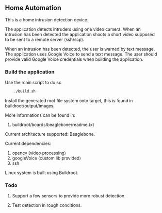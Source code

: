 ## Home Automation

This is a home intrusion detection device.

The application detects intruders using one
video camera. When an intrusion has been
detected the application shoots a short
video supposed to be sent to a remote server (ssh/scp).

When an intrusion has been detected, the user
is warned by text message.
The application uses Google Voice to send a text message.
The user should provide valid Google Voice credentials
when building the application.


### Build the application

Use the main script to do so:

```bash
	./build.sh
```

Install the generated root file system onto
target, this is found in buildroot/output/images.

More informations can be found in:

 1. buildroot/boards/beaglebone/readme.txt

Current architecture supported: Beaglebone.

Current dependencies: 

 1. opencv (video processing)
 2. googleVoice (custom lib provided)
 3. ssh 

Linux system is built using Buildroot.

### Todo

1. Support a few sensors to provide more robust
detection.

2. Test detection in rough conditions.
